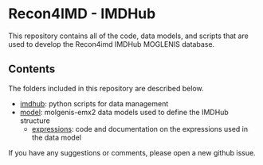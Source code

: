 # Recon4IMD - IMDHub

This repository contains all of the code, data models, and scripts that are used to develop the Recon4imd IMDHub MOGLENIS database.

## Contents

The folders included in this repository are described below.

- [imdhub](./imdhub/): python scripts for data management
- [model](./model/): molgenis-emx2 data models used to define the IMDHub structure
    - [expressions](./model/expressions/): code and documentation on the expressions used in the data model

If you have any suggestions or comments, please open a new github issue.